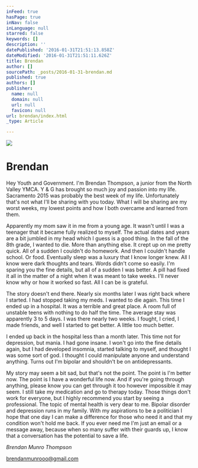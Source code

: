 ```yaml
---
inFeed: true
hasPage: true
inNav: false
inLanguage: null
starred: false
keywords: []
description: ''
datePublished: '2016-01-31T21:51:13.858Z'
dateModified: '2016-01-31T21:51:11.626Z'
title: Brendan
author: []
sourcePath: _posts/2016-01-31-brendan.md
published: true
authors: []
publisher:
  name: null
  domain: null
  url: null
  favicon: null
url: brendan/index.html
_type: Article

---
```

![](https://s3-us-west-2.amazonaws.com/the-grid-img/p/e95456b83b189c252189383b59ff122034bf44f1.jpg)

# Brendan

Hey Youth and Government. I'm Brendan Thompson, a junior from the North Valley YMCA. Y & G has brought so much joy and passion into my life. Sacramento 2015 was probably the best week of my life. Unfortunately that's not what I'll be sharing with you today. What I will be sharing are my worst weeks, my lowest points and how I both overcame and learned from them.

Apparently my mom saw it in me from a young age. It wasn't until I was a teenager that it became fully realized to myself. The actual dates and years are a bit jumbled in my head which I guess is a good thing. In the fall of the 8th grade, I wanted to die. More than anything else. It crept up on me pretty quick. All of a sudden I couldn't do homework. And then I couldn't handle school. Or food. Eventually sleep was a luxury that I know longer knew. All I know were dark thoughts and tears. Words didn't come so easily. I'm sparing you the fine details, but all of a sudden I was better. A pill had fixed it all in the matter of a night when it was meant to take weeks. I'll never know why or how it worked so fast. All I can be is grateful.

The story doesn't end there. Nearly six months later I was right back where I started. I had stopped taking my meds. I wanted to die again. This time I ended up in a hospital. It was a terrible and great place. A room full of unstable teens with nothing to do half the time. The average stay was apparently 3 to 5 days. I was there nearly two weeks. I fought, I cried, I made friends, and well I started to get better. A little too much better.

I ended up back in the hospital less than a month later. This time not for depression, but mania. I had gone insane. I won't go into the fine details again, but I had developed insomnia, started talking to myself, and thought I was some sort of god. I thought I could manipulate anyone and understand anything. Turns out I'm bipolar and shouldn't be on antidepressants.

My story may seem a bit sad, but that's not the point. The point is I'm better now. The point is I have a wonderful life now. And if you're going through anything, please know you can get through it too however impossible it may seem. I still take my medication and go to therapy today. Those things don't work for everyone, but I highly recommend you start by seeing a professional. The topic of mental health is very dear to me. Bipolar disorder and depression runs in my family. With my aspirations to be a politician I hope that one day I can make a difference for those who need it and that my condition won't hold me back. If you ever need me I'm just an email or a message away, because when so many suffer with their guards up, I know that a conversation has the potential to save a life.

_Brendan Munro Thompson_

_[][0]_

[brendanmunrooo@gmail.com][0]

[0]: mailto:brendanmunrooo@gmail.com